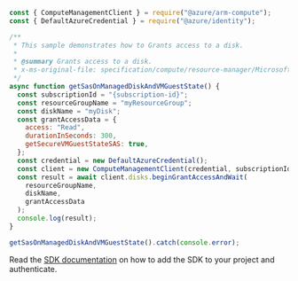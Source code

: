 ```javascript
const { ComputeManagementClient } = require("@azure/arm-compute");
const { DefaultAzureCredential } = require("@azure/identity");

/**
 * This sample demonstrates how to Grants access to a disk.
 *
 * @summary Grants access to a disk.
 * x-ms-original-file: specification/compute/resource-manager/Microsoft.Compute/stable/2022-03-02/DiskRP/examples/diskExamples/Disk_BeginGetAccess_WithVMGuestState.json
 */
async function getSasOnManagedDiskAndVMGuestState() {
  const subscriptionId = "{subscription-id}";
  const resourceGroupName = "myResourceGroup";
  const diskName = "myDisk";
  const grantAccessData = {
    access: "Read",
    durationInSeconds: 300,
    getSecureVMGuestStateSAS: true,
  };
  const credential = new DefaultAzureCredential();
  const client = new ComputeManagementClient(credential, subscriptionId);
  const result = await client.disks.beginGrantAccessAndWait(
    resourceGroupName,
    diskName,
    grantAccessData
  );
  console.log(result);
}

getSasOnManagedDiskAndVMGuestState().catch(console.error);
```

Read the [SDK documentation](https://github.com/Azure/azure-sdk-for-js/blob/%40azure%2Farm-compute_19.0.0/sdk/compute/arm-compute/README.md) on how to add the SDK to your project and authenticate.
